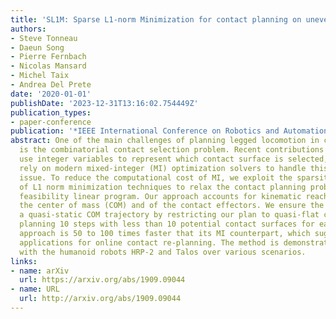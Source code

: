 ```yaml
---
title: 'SL1M: Sparse L1-norm Minimization for contact planning on uneven terrain'
authors:
- Steve Tonneau
- Daeun Song
- Pierre Fernbach
- Nicolas Mansard
- Michel Taix
- Andrea Del Prete
date: '2020-01-01'
publishDate: '2023-12-31T13:16:02.754449Z'
publication_types:
- paper-conference
publication: '*IEEE International Conference on Robotics and Automation*'
abstract: One of the main challenges of planning legged locomotion in complex environments
  is the combinatorial contact selection problem. Recent contributions propose to
  use integer variables to represent which contact surface is selected, and then to
  rely on modern mixed-integer (MI) optimization solvers to handle this combinatorial
  issue. To reduce the computational cost of MI, we exploit the sparsity properties
  of L1 norm minimization techniques to relax the contact planning problem into a
  feasibility linear program. Our approach accounts for kinematic reachability of
  the center of mass (COM) and of the contact effectors. We ensure the existence of
  a quasi-static COM trajectory by restricting our plan to quasi-flat contacts. For
  planning 10 steps with less than 10 potential contact surfaces for each phase, our
  approach is 50 to 100 times faster that its MI counterpart, which suggests potential
  applications for online contact re-planning. The method is demonstrated in simulation
  with the humanoid robots HRP-2 and Talos over various scenarios.
links:
- name: arXiv
  url: https://arxiv.org/abs/1909.09044
- name: URL
  url: http://arxiv.org/abs/1909.09044
---
```

